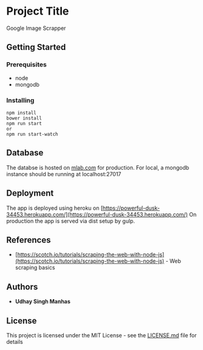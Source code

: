 # Project Title

Google Image Scrapper

## Getting Started

### Prerequisites

* node
* mongodb

### Installing

```
npm install
bower install
npm run start
or
npm run start-watch
```

## Database

The databse is hosted on [mlab.com](https://mlab.com) for production.
For local, a mongodb instance should be running at localhost:27017

## Deployment

The app is deployed using heroku on [https://powerful-dusk-34453.herokuapp.com/](https://powerful-dusk-34453.herokuapp.com/)
On production the app is served via dist setup by gulp.

## References

* [https://scotch.io/tutorials/scraping-the-web-with-node-js](https://scotch.io/tutorials/scraping-the-web-with-node-js) - Web scraping basics

## Authors

* **Udhay Singh Manhas** 

## License

This project is licensed under the MIT License - see the [LICENSE.md](LICENSE.md) file for details


